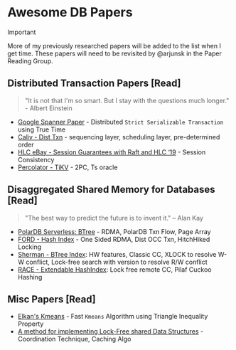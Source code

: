# Awesome DB Papers

> [!IMPORTANT]
> More of my previously researched papers will be added to the list when I get time. These papers will need to be revisited by @arjunsk in the Paper Reading Group.


## Distributed Transaction Papers [Read]
> "It is not that I'm so smart. But I stay with the questions much longer." - Albert Einstein

- [Google Spanner Paper](https://static.googleusercontent.com/media/research.google.com/en//archive/spanner-osdi2012.pdf) - Distributed `Strict Serializable Transaction` using True Time
- [Caliv - Dist Txn](https://www.cs.umd.edu/~abadi/papers/calvin-sigmod12.pdf) -  sequencing layer, scheduling layer, pre-determined order
- [HLC eBay - Session Guarantees with Raft and HLC ‘19](https://arxiv.org/pdf/1808.05698.pdf) - Session Consistency
- [Percolator - TiKV](https://tikv.org/deep-dive/distributed-transaction/percolator/) - 2PC, Ts oracle

## Disaggregated Shared Memory for Databases [Read]
> "The best way to predict the future is to invent it." – Alan Kay

- [PolarDB Serverless: BTree](https://users.cs.utah.edu/~lifeifei/papers/polardbserverless-sigmod21.pdf) - RDMA, PolarDB Txn Flow, Page Array
- [FORD - Hash Index](https://www.usenix.org/conference/fast22/presentation/zhang-ming) - One Sided RDMA, Dist OCC Txn, HitchHiked Locking
- [Sherman - BTree Index](https://arxiv.org/abs/2112.07320): HW features, Classic CC, XLOCK to resolve W-W conflict, Lock-free search with version to resolve R/W conflict
- [RACE - Extendable HashIndex](https://www.usenix.org/conference/atc21/presentation/zuo): Lock free remote CC, Pilaf Cuckoo Hashing


## Misc Papers [Read]
- [Elkan's Kmeans](https://cdn.aaai.org/ICML/2003/ICML03-022.pdf) - Fast `Kmeans` Algorithm using Triangle Inequality Property
- [A method for implementing Lock-Free shared Data Structures](https://dl.acm.org/doi/pdf/10.1145/165231.165265) - Coordination Technique, Caching Algo
